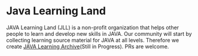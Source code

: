 # Java Learning Land

JAVA Learning Land (JLL) is a non-profit organization that helps other people to learn and develop new skills in JAVA. Our community will start by collecting learning source material for JAVA at all levels. Therefore we create [JAVA Learning Archive](https://github.com/ErdemOzgen/Java-Learning-Archive)(Still in Progress). PRs are welcome.